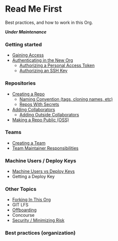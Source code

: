# Read Me First
Best practices, and how to work in this Org. 

*__Under Maintenance__*

### Getting started
   * [Gaining Access](gaining-access.md)
   * [Authenticating in the New Org](authentication.md)
      * [Authorizing a Personal Access Token](authorizing-personal-access-token.md)
      * [Authorizing an SSH Key](authorizing-ssh-key.md)

### Repositories
* [Creating a Repo](creating-repo.md)
  * [Naming Convention (tags, cloning names, etc)](naming-convention.md)
  * [Repos With Secrets](repos-with-secrets.md)
* [Adding Collaborators](adding-collaborators.md)
   * [Adding Outside Collaborators](adding-outside-collaborators.md)
* [Making a Repo Public (OSS)](making-a-repo-public.md)

### Teams
* [Creating a Team](creating-a-team.md)
* [Team Maintainer Responsibilities](https://help.github.com/articles/repository-permission-levels-for-an-organization/#team-maintainers)

### Machine Users / Deploy Keys
* [Machine Users vs Deploy Keys](machine-users-deploy-keys.md)
* Getting a Deploy Key

### Other Topics
   * [Forking In This Org](forking.md)
   * GIT LFS
   * [Offboarding](offboarding.md)
   * Concourse
   * [Security / Minimizing Risk](security.md) 
 
### Best practices (organization) 

